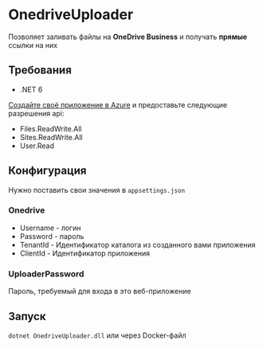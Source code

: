 # OnedriveUploader
Позволяет заливать файлы на **OneDrive Business** и получать **прямые** ссылки на них

## Требования
- .NET 6

[Создайте своё приложение в Azure](https://docs.microsoft.com/ru-ru/onedrive/developer/rest-api/getting-started/app-registration?view=odsp-graph-online) и предоставьте следующие разрешения api:
- Files.ReadWrite.All
- Sites.ReadWrite.All
- User.Read

## Конфигурация
Нужно поставить свои значения в `appsettings.json`

### Onedrive
- Username - логин
- Password - пароль
- TenantId - Идентификатор каталога из созданного вами приложения
- ClientId - Идентификатор приложения

### UploaderPassword
Пароль, требуемый для входа в это веб-приложение

## Запуск
`dotnet OnedriveUploader.dll`
или через Docker-файл